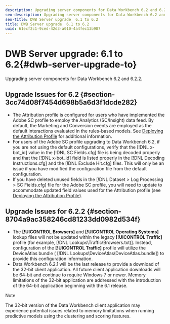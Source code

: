 ```yaml
---
description: Upgrading server components for Data Workbench 6.2 and 6.2.2.
seo-description: Upgrading server components for Data Workbench 6.2 and 6.2.2.
seo-title: DWB Server upgrade  6.1 to 6.2
title: DWB Server upgrade  6.1 to 6.2
uuid: 61ecf2c1-9ced-42d3-a010-4a4fec13b987
---
```


# DWB Server upgrade: 6.1 to 6.2{#dwb-server-upgrade-to}

Upgrading server components for Data Workbench 6.2 and 6.2.2.

## Upgrade Issues for 6.2 {#section-3cc74d08f7454d698b5a6d3f1dcde282}

* The Attribution profile is configured for users who have implemented the Adobe SC profile to employ the Analytics (SC/Insight) data feed. By default, the Marketing and Conversion events are employed as the default interactions evaluated in the rules-based models. See [Deploying the Attribution Profile](https://marketing.adobe.com/resources/help/en_US/insight/whatsnew/c_attrib_profile_deploy.html) for additional information. 
* For users of the Adobe SC profile upgrading to Data Workbench 6.2, if you are not using the default configurations, verify that the [!DNL x-bot_id] value in the [!DNL SC Fields.cfg] file is being decoded properly and that the [!DNL x-bot_id] field is listed properly in the [!DNL Decoding Instructions.cfg] and the [!DNL Exclude Hit.cfg] files. This will only be an issue if you have modified the configuration file from the default configuration. 
* If you have deleted unused fields in the [!DNL Dataset > Log Processing > SC Fields.cfg] file for the Adobe SC profile, you will need to update to accommodate updated field values used for the Attribution profile (see [Deploying the Attribution Profile](https://marketing.adobe.com/resources/help/en_US/insight/whatsnew/c_attrib_profile_deploy.html)).

## Upgrade Issues for 6.2.2 {#section-8704a9ac358246cd81233dd0982d534f}

* The **[!UICONTROL Browsers]** and **[!UICONTROL Operating Systems]** lookup files will not be updated within the legacy **[!UICONTROL Traffic]** profile (for example, [!DNL Lookups\Traffic\Browsers.txt)]. Instead, configuration of the **[!UICONTROL Traffic]** profile will utilize the DeviceAtlas bundle ( [!DNL Lookups\DeviceAtlas\DeviceAtlas.bundle]) to provide this configuration information. 
* Data Workbench 6.2.1 will be the last release to provide a download of the 32-bit client application. All future client application downloads will be 64-bit and continue to require Windows 7 or newer. Memory limitations of the 32-bit application are addressed with the introduction of the 64-bit application beginning with the 6.1 release.

>[!NOTE]
>
>The 32-bit version of the Data Workbench client application may experience potential issues related to memory limitations when running predictive models using the clustering and scoring features.

